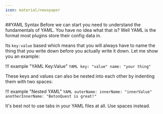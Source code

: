```yaml
---
icon: material/newspaper
---
```

##YAML Syntax
Before we can start you need to understand the fundamentals of YAML.
You have no idea what that is? Well YAML is the format most plugins store their config data in.

Its `key:value` based which means that you will always have to name the thing that you write down before you actually
write it down. Let me show you an example:

!!! example "YAML Key:Value"
        ```YAML
        key: "value"
        name: "your thing"
        ```

These keys and values can also be nested into each other by indenting them with two spaces:

!!! example "Nested YAML"
        ```YAML
        outerName:
          innerName: "innerValue"
          anotherInnerName: "BetonQuest is great!"
        ```

It's best not to use tabs in your YAML files at all. Use spaces instead. 
